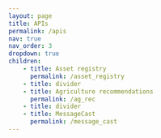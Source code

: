 ```yaml
---
layout: page
title: APIs
permalink: /apis
nav: true
nav_order: 3
dropdown: true
children: 
    - title: Asset registry
      permalink: /asset_registry
    - title: divider
    - title: Agriculture recommendations
      permalink: /ag_rec
    - title: divider
    - title: MessageCast
      permalink: /message_cast
---
```

